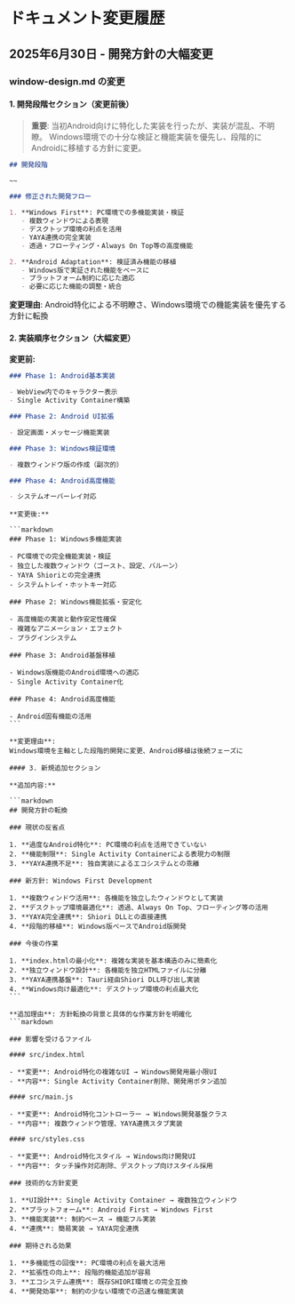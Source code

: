 # ドキュメント変更履歴

## 2025年6月30日 - 開発方針の大幅変更

### window-design.md の変更

#### 1. 開発段階セクション（変更前後）

> **重要**: 当初Android向けに特化した実装を行ったが、実装が混乱、不明瞭。
> Windows環境での十分な検証と機能実装を優先し、段階的にAndroidに移植する方針に変更。

```markdown
## 開発段階

~~

### 修正された開発フロー

1. **Windows First**: PC環境での多機能実装・検証
   - 複数ウィンドウによる表現
   - デスクトップ環境の利点を活用
   - YAYA連携の完全実装
   - 透過・フローティング・Always On Top等の高度機能

2. **Android Adaptation**: 検証済み機能の移植
   - Windows版で実証された機能をベースに
   - プラットフォーム制約に応じた適応
   - 必要に応じた機能の調整・統合
```

**変更理由**:
Android特化による不明瞭さ、Windows環境での機能実装を優先する方針に転換

#### 2. 実装順序セクション（大幅変更）

**変更前:**

```markdown
### Phase 1: Android基本実装

- WebView内でのキャラクター表示
- Single Activity Container構築

### Phase 2: Android UI拡張

- 設定画面・メッセージ機能実装

### Phase 3: Windows検証環境

- 複数ウィンドウ版の作成（副次的）

### Phase 4: Android高度機能

- システムオーバーレイ対応
```

````
**変更後:**

```markdown
### Phase 1: Windows多機能実装

- PC環境での完全機能実装・検証
- 独立した複数ウィンドウ（ゴースト、設定、バルーン）
- YAYA Shioriとの完全連携
- システムトレイ・ホットキー対応

### Phase 2: Windows機能拡張・安定化

- 高度機能の実装と動作安定性確保
- 複雑なアニメーション・エフェクト
- プラグインシステム

### Phase 3: Android基盤移植

- Windows版機能のAndroid環境への適応
- Single Activity Container化

### Phase 4: Android高度機能

- Android固有機能の活用
```

**変更理由**:
Windows環境を主軸とした段階的開発に変更、Android移植は後続フェーズに

#### 3. 新規追加セクション

**追加内容:**

```markdown
## 開発方針の転換

### 現状の反省点

1. **過度なAndroid特化**: PC環境の利点を活用できていない
2. **機能制限**: Single Activity Containerによる表現力の制限
3. **YAYA連携不足**: 独自実装によるエコシステムとの乖離

### 新方針: Windows First Development

1. **複数ウィンドウ活用**: 各機能を独立したウィンドウとして実装
2. **デスクトップ環境最適化**: 透過、Always On Top、フローティング等の活用
3. **YAYA完全連携**: Shiori DLLとの直接連携
4. **段階的移植**: Windows版ベースでAndroid版開発

### 今後の作業

1. **index.htmlの最小化**: 複雑な実装を基本構造のみに簡素化
2. **独立ウィンドウ設計**: 各機能を独立HTMLファイルに分離
3. **YAYA連携基盤**: Tauri経由Shiori DLL呼び出し実装
4. **Windows向け最適化**: デスクトップ環境の利点最大化
```

**追加理由**: 方針転換の背景と具体的な作業方針を明確化
```markdown

### 影響を受けるファイル

#### src/index.html

- **変更**: Android特化の複雑なUI → Windows開発用最小限UI
- **内容**: Single Activity Container削除、開発用ボタン追加

#### src/main.js

- **変更**: Android特化コントローラー → Windows開発基盤クラス
- **内容**: 複数ウィンドウ管理、YAYA連携スタブ実装

#### src/styles.css

- **変更**: Android特化スタイル → Windows向け開発UI
- **内容**: タッチ操作対応削除、デスクトップ向けスタイル採用

### 技術的な方針変更

1. **UI設計**: Single Activity Container → 複数独立ウィンドウ
2. **プラットフォーム**: Android First → Windows First
3. **機能実装**: 制約ベース → 機能フル実装
4. **連携**: 簡易実装 → YAYA完全連携

### 期待される効果

1. **多機能性の回復**: PC環境の利点を最大活用
2. **拡張性の向上**: 段階的機能追加が容易
3. **エコシステム連携**: 既存SHIORI環境との完全互換
4. **開発効率**: 制約の少ない環境での迅速な機能実装
````
